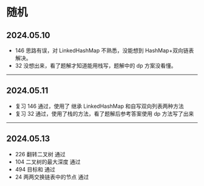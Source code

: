 # 随机

## 2024.05.10
* 146 思路有误，对 LinkedHashMap 不熟悉，没能想到 HashMap+双向链表解决。
* 32 没想出来，看了题解才知道能用栈写，题解中的 dp 方案没看懂。
---

## 2024.05.11
* 复习 146 通过，使用了 继承 LinkedHashMap 和自写双向列表两种方法
* 复习 32 通过，使用了栈的方法，看了题解后参考答案使用 dp 方法写了出来
---

## 2024.05.13
* 226 翻转二叉树 通过
* 104 二叉树的最大深度 通过
* 494 目标和 通过
* 24 两两交换链表中的节点 通过